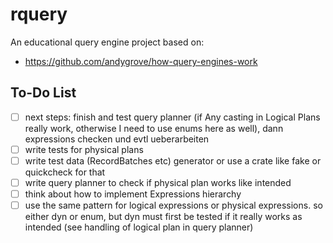 # rquery

An educational query engine project based on:

* https://github.com/andygrove/how-query-engines-work

## To-Do List

- [ ] next steps: finish and test query planner (if Any casting in Logical Plans really work, otherwise I need to use
  enums here as well),
  dann expressions checken und evtl ueberarbeiten
- [ ] write tests for physical plans
- [ ] write test data (RecordBatches etc) generator or use a crate like fake or quickcheck for that
- [ ] write query planner to check if physical plan works like intended
- [ ] think about how to implement Expressions hierarchy
- [ ] use the same pattern for logical expressions or physical expressions. so either dyn or enum, but dyn must first be
  tested if it really works as intended (see handling of logical plan in query planner)
